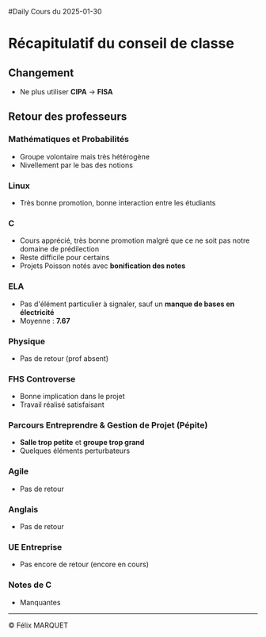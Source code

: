 #Daily 
Cours du 2025-01-30

# Récapitulatif du conseil de classe
## Changement
- Ne plus utiliser **CIPA** → **FISA**  

## Retour des professeurs  

### Mathématiques et Probabilités  
- Groupe volontaire mais très hétérogène  
- Nivellement par le bas des notions  

### Linux  
- Très bonne promotion, bonne interaction entre les étudiants  

### C  
- Cours apprécié, très bonne promotion malgré que ce ne soit pas notre domaine de prédilection  
- Reste difficile pour certains  
- Projets Poisson notés avec **bonification des notes**  

### ELA  
- Pas d'élément particulier à signaler, sauf un **manque de bases en électricité**  
- Moyenne : **7.67**  

### Physique  
- Pas de retour  (prof absent)

### FHS Controverse  
- Bonne implication dans le projet  
- Travail réalisé satisfaisant  

### Parcours Entreprendre & Gestion de Projet (Pépite)  
- **Salle trop petite** et **groupe trop grand**  
- Quelques éléments perturbateurs  

### Agile  
- Pas de retour  

### Anglais  
- Pas de retour  

### UE Entreprise  
- Pas encore de retour (encore en cours)  

### Notes de C  
- Manquantes  

---

&copy; Félix MARQUET
